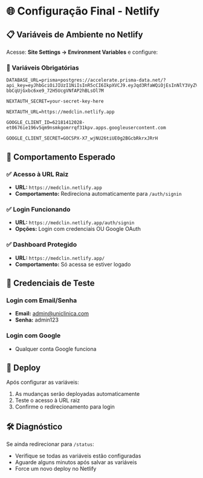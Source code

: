 # 🌐 Configuração Final - Netlify

## 📋 Variáveis de Ambiente no Netlify

Acesse: **Site Settings → Environment Variables** e configure:

### 🔑 Variáveis Obrigatórias
```
DATABASE_URL=prisma+postgres://accelerate.prisma-data.net/?api_key=eyJhbGciOiJIUzI1NiIsInR5cCI6IkpXVCJ9.eyJqd3RfaWQiOjEsInNlY3VyZV9rZXkiOiJza19lem9NMmFITS1IWUdrNGJ6dHJLSkYiLCJhcGlfa2V5IjoiMDFLMVRSR0gyUDY0RUZaVkFCREQ4M1NFV1IiLCJ0ZW5hbnRfaWQiOiIwN2Q2ZmY0MTU1OWM2MGNiNWI2MTQzZTY1MjUyNTc0MDUxNzBjNTE2ZWU1OWQzODQ0MTE2NDg2NzUyZTRhYzIyIiwiaW50ZXJuYWxfc2VjcmV0IjoiYmFlZGYyYTUtZmIzNi00ZDc0LWJiYjMtNTA1NTI3NDYyY2JlIn0.9sSmSt-bbCqUjGxbc6xe9_72H5UcgVNfAP2hBLsOl7M

NEXTAUTH_SECRET=your-secret-key-here

NEXTAUTH_URL=https://medclin.netlify.app

GOOGLE_CLIENT_ID=62181412028-et0676ie196v5qm9nsmkgomrrqf31kpv.apps.googleusercontent.com

GOOGLE_CLIENT_SECRET=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
```

## 🔄 Comportamento Esperado

### ✅ Acesso à URL Raiz
- **URL:** `https://medclin.netlify.app`
- **Comportamento:** Redireciona automaticamente para `/auth/signin`

### ✅ Login Funcionando
- **URL:** `https://medclin.netlify.app/auth/signin`
- **Opções:** Login com credenciais OU Google OAuth

### ✅ Dashboard Protegido
- **URL:** `https://medclin.netlify.app/`
- **Comportamento:** Só acessa se estiver logado

## 🔑 Credenciais de Teste

### Login com Email/Senha
- **Email:** admin@uniclinica.com
- **Senha:** admin123

### Login com Google
- Qualquer conta Google funciona

## 🚀 Deploy

Após configurar as variáveis:
1. As mudanças serão deployadas automaticamente
2. Teste o acesso à URL raiz
3. Confirme o redirecionamento para login

## 🛠️ Diagnóstico

Se ainda redirecionar para `/status`:
- Verifique se todas as variáveis estão configuradas
- Aguarde alguns minutos após salvar as variáveis
- Force um novo deploy no Netlify
